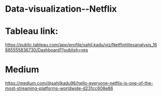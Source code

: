 # Data-visualization--Netflix


# Tableau link:
https://public.tableau.com/app/profile/sahil.kadu/viz/Netflixtitlesanalysis_16885555836730/Dashboard1?publish=yes

# Medium 
https://medium.com/@sahilkadu96/hello-everyone-netflix-is-one-of-the-most-streaming-platforms-worldwide-d231cc608e86
